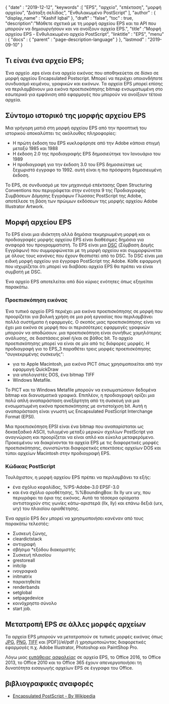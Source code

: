 {
  "date" : "2019-12-12",
  "keywords" :[ "EPS", "αρχείο", "επέκταση", "μορφή αρχείου", "Διάταξη σελίδας", "Ενθυλακωμένο PostScript" ],
  "author" : {
    "display_name" : "Kashif Iqbal"
},
  "draft" : "false",
  "toc" : true,
  "description":"Μάθετε σχετικά με τη μορφή αρχείου EPS και τα API που μπορούν να δημιουργήσουν και να ανοίξουν αρχεία EPS.",
  "title" :"Μορφή αρχείου EPS - Ενθυλακωμένο αρχείο PostScript",
  "linktitle" : "EPS",
  "menu" : {
    "docs" : {
      "parent" : "page-description-language"
}
},
  "lastmod" : "2019-09-10"
}

## Τι είναι ένα αρχείο EPS;

Ένα αρχείο .eps είναι ένα αρχείο εικόνας που αποθηκεύεται σε δίσκο σε μορφή αρχείου Encapsulated Postscript. Μπορεί να περιέχει οποιονδήποτε συνδυασμό κειμένου, γραφικών και εικόνων. Τα αρχεία EPS μπορεί επίσης να περιλαμβάνουν μια εικόνα προεπισκόπησης bitmap ενσωματωμένη στο εσωτερικό για εμφάνιση από εφαρμογές που μπορούν να ανοίξουν τέτοια αρχεία.

## Σύντομο ιστορικό της μορφής αρχείου EPS

Μια γρήγορη ματιά στη μορφή αρχείου EPS από την προοπτική του ιστορικού αποκαλύπτει τις ακόλουθες πληροφορίες:

* Η πρώτη έκδοση του EPS κυκλοφόρησε από την Adobe κάποια στιγμή μεταξύ 1985 και 1988
* Η έκδοση 2.0 της προδιαγραφής EPS δημοσιεύτηκε τον Ιανουάριο του 1989
* Η προδιαγραφή για την έκδοση 3.0 του EPS δημοσιεύτηκε ως ξεχωριστό έγγραφο το 1992. αυτή είναι η πιο πρόσφατη δημοσιευμένη έκδοση.

Το EPS, σε συνδυασμό με τον μηχανισμό επέκτασης Open Structuring Conventions που περιγράφεται στην ενότητα 9 της Προδιαγραφής Συμβάσεων Δόμησης Εγγράφων Γλώσσας PostScript της Adobe, αποτέλεσε τη βάση των πρώιμων εκδόσεων της μορφής αρχείου Adobe Illustrator Artwork.

## Μορφή αρχείου EPS

Το EPS είναι μια ιδιόκτητη αλλά δημόσια τεκμηριωμένη μορφή και οι προδιαγραφές μορφής αρχείου EPS είναι διαθέσιμες δημόσια για αναφορά του προγραμματιστή. Το EPS είναι μια [DSC](https://en.wikipedia.org/wiki/Document_Structuring_Conventions) (Σύμβαση Δομής Εγγράφων) που συμμορφώνεται με τη μορφή αρχείου και συμμορφώνεται με όλους τους κανόνες που έχουν θεσπιστεί από το DSC. Το DSC είναι μια ειδική μορφή αρχείου για έγγραφα PostScript της Adobe. Κάθε εφαρμογή που ισχυρίζεται ότι μπορεί να διαβάσει αρχεία EPS θα πρέπει να είναι συμβατή με DSC.

Ένα αρχείο EPS αποτελείται από δύο κύριες ενότητες όπως εξηγείται παρακάτω.

### Προεπισκόπηση εικόνας ###

Ένα τυπικό αρχείο EPS περιέχει μια εικόνα προεπισκόπησης σε μορφή που προορίζεται για βολική χρήση σε μια ροή εργασίας που περιλαμβάνει πολλά συστήματα ή εφαρμογές. Ο σκοπός μιας προεπισκόπησης είναι να έχει μια εικόνα σε μορφή που οι περισσότερες εφαρμογές γραφικών μπορούν να αποδώσουν. μια προεπισκόπηση είναι συνήθως χαμηλότερης ανάλυσης, σε διαστάσεις pixel ή/και σε βάθος bit. Το αρχείο προεπισκόπησης μπορεί να είναι σε μία από τις διάφορες μορφές. Η προδιαγραφή για το EPS_3 παραθέτει τρεις μορφές προεπισκόπησης "συγκεκριμένης συσκευής":

* για το Apple Macintosh, μια εικόνα PICT όπως χρησιμοποιείται από την εφαρμογή QuickDraw
* για υπολογιστές DOS, ένα bitmap TIFF
* Windows Metafile.

Το PICT και το Windows Metafile μπορούν να ενσωματώσουν δεδομένα bitmap και διανυσματικά γραφικά. Επιπλέον, η προδιαγραφή ορίζει μια πολύ απλή αναπαράσταση ανεξάρτητη από τη συσκευή για μια ενσωματωμένη εικόνα προεπισκόπησης με αντιστοίχιση bit. Αυτή η αναπαράσταση είναι γνωστή ως Encapsulated PostScript Interchange Format (EPSI).

Μια προεπισκόπηση EPSI είναι ένα bitmap που αναπαρίσταται ως δεκαεξαδικό ASCII, τυλιγμένο μεταξύ μερικών σχολίων PostScript για αναγνώριση και προορίζεται να είναι απλό και εύκολα μεταφερόμενο. Προκειμένου να διακρίνονται τα αρχεία EPS με τις διαφορετικές μορφές προεπισκόπησης, συνιστώνται διαφορετικές επεκτάσεις αρχείων DOS και τύποι αρχείων Macintosh στην προδιαγραφή EPS.

### Κώδικας PostScript

Τουλάχιστον, η μορφή αρχείου EPS πρέπει να περιλαμβάνει τα εξής:

* ένα σχόλιο κεφαλίδας, %!PS-Adobe-3.0 EPSF-3.0
* και ένα σχόλιο οριοθέτησης, %%BoundingBox: llx lly urx ury, που περιγράφει τα όρια της εικόνας. Αυτά τα τέσσερα ορίσματα αντιστοιχούν στις γωνίες κάτω-αριστερά (llx, lly) και επάνω δεξιά (urx, ury) του πλαισίου οριοθέτησης.

Ένα αρχείο EPS δεν μπορεί να χρησιμοποιήσει κανέναν από τους παρακάτω τελεστές:

* Συσκευή ζώνης,
* cleardictstack
* αντιγραφή
* σβήσιμο
*εξόδου διακομιστής
* Συσκευή πλαισίου
* grestoreall
* initclip
* ινογραφικά
* initmatrix
* παραιτηθείτε
* renderbands
* setglobal
* setpagedevice
* κοινόχρηστο σύνολο
* start job.

## Μετατροπή EPS σε άλλες μορφές αρχείων

Τα αρχεία EPS μπορούν να μετατραπούν σε τυπικές μορφές εικόνας όπως [JPG](/el/image/jpeg/), [PNG](/el/image/png/), [TIFF](/el/image/tiff/) και [PDF](/el/pdf /) χρησιμοποιώντας διαφορετικές εφαρμογές π.χ. Adobe Illustrator, Photoshop και PaintShop Pro.

Λόγω μιας [ευπάθειας ασφαλείας](https://support.microsoft.com/en-us/office/support-for-eps-images-has-been-turned-off-in-office-a069d664-4bcf-415e-a1b5-cbb0c334a840) σε αρχεία EPS, το Office 2016, το Office 2013, το Office 2010 και το Office 365 έχουν απενεργοποιήσει τη δυνατότητα εισαγωγής αρχείων EPS σε έγγραφα του Office.

## βιβλιογραφικές αναφορές

* [Encapsulated PostScript - By Wikipedia](https://en.wikipedia.org/wiki/Encapsulated_PostScript)

